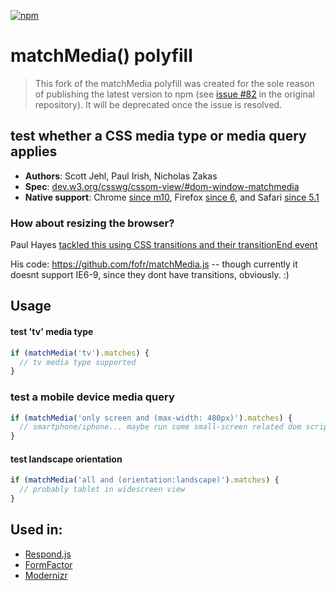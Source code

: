[![npm](https://img.shields.io/npm/v/match-media-polyfill.svg)](https://npmjs.com/package/match-media-polyfill)

# matchMedia() polyfill

> This fork of the matchMedia polyfill was created for the sole reason of 
publishing the latest version to npm (see [issue #82](paulirish/matchMedia.js/issues/82)
in the original repository). It will be deprecated once the issue is resolved.

## test whether a CSS media type or media query applies

* **Authors**: Scott Jehl, Paul Irish, Nicholas Zakas 
* **Spec**: [dev.w3.org/csswg/cssom-view/#dom-window-matchmedia](http://dev.w3.org/csswg/cssom-view/#dom-window-matchmedia)
* **Native support**: Chrome [since m10](http://trac.webkit.org/changeset/72552), Firefox [since 6](https://developer.mozilla.org/en/Firefox/Releases/6), and Safari [since 5.1](https://developer.mozilla.org/en/DOM/window.matchMedia#Browser_compatibility)

### How about resizing the browser?
Paul Hayes [tackled this using CSS transitions and their transitionEnd event](http://www.paulrhayes.com/2011-11/use-css-transitions-to-link-media-queries-and-javascript/) 

His code: https://github.com/fofr/matchMedia.js -- though currently it doesnt support IE6-9, since they dont have transitions, obviously. :)


## Usage

#### test 'tv' media type
```js
if (matchMedia('tv').matches) {
  // tv media type supported
}
```

### test a mobile device media query
```js
if (matchMedia('only screen and (max-width: 480px)').matches) {
  // smartphone/iphone... maybe run some small-screen related dom scripting?
}
```

#### test landscape orientation
```js
if (matchMedia('all and (orientation:landscape)').matches) {
  // probably tablet in widescreen view
}
```

## Used in: 

* [Respond.js](https://github.com/scottjehl/Respond)
* [FormFactor](https://github.com/PaulKinlan/formfactor)
* [Modernizr](http://www.modernizr.com/)

